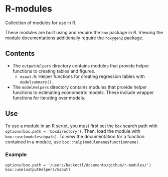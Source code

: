 # R-modules
Collection of modules for use in R.

These modules are built using and require the ``box`` package in R. Viewing the module documentations additionally require the ``roxygen2`` package. 

## Contents
* The ``outputHelpers`` directory contains modules that provide helper functions to creating tables and figures. 
	- ``msout.R``: Helper functions for creating regression tables with ``modelsummary()``. 
* The ``modelHelpers`` directory contains modules that provide helper functions to estimating econometric models. These include wrapper functions for iterating over models.

## Use
To use a module in an R script, you must first set the ``box`` search path with ``options(box.path = 'boxdirectory')``. 
Then, load the module with ``box::use(modulesubpath)``. 
To view the documentation for a function contained in a module, use ``box::help(modulename$functionname)``. 

### Example
```
options(box.path = '/users/hackettl/documents/github/r-modules/')
box::use(outputHelpers/msout)
```
